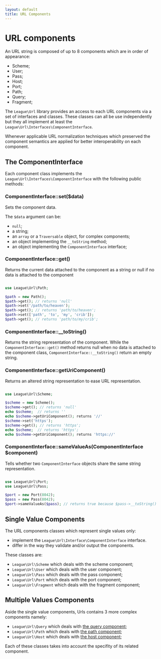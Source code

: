 ```yaml
---
layout: default
title: URL Components
---
```


# URL components

An URL string is composed of up to 8 components which are in order of appearance:

- Scheme;
- User;
- Pass;
- Host;
- Port;
- Path;
- Query;
- Fragment;

The `League\Url` library provides an access to each URL components via a set of interfaces and classes. These classes can all be use independently but they all implement at least the `League\Url\Interfaces\ComponentInterface`.

Whenever applicable URL normalization techniques which preserved the component semantics are applied for better interoperability on each component.

## The ComponentInterface

Each component class implements the `League\Url\Interfaces\ComponentInterface` with the following public methods:

### ComponentInterface::set($data)

Sets the component data.

The `$data` argument can be:

* `null`;
* a string;
* an `array` or a `Traversable` object, for complex components;
* an object implementing the `__toString` method;
* an object implementing the `ComponentInterface` interface;

### ComponentInterface::get()

Returns the current data attached to the component as a string or null if no data is attached to the component

~~~php

use League\Url\Path;

$path = new Path();
$path->get(); // returns 'null'
$path->set('/path/to/heaven');
$path->get(); // returns 'path/to/heaven';
$path->set(['path', 'to', 'my', 'crib']);
$path->get(); // returns 'path/to/my/crib';
~~~

### ComponentInterface::__toString()

Returns the string representation of the component. While the `ComponentInterface::get()` method returns null when no data is attached to the component class, `ComponentInterface::__toString()` return an empty string.

### ComponentInterface::getUriComponent()

Returns an altered string representation to ease URL representation.

~~~php

use League\Url\Scheme;

$scheme = new Scheme();
$scheme->get(); // returns 'null'
echo $scheme;  // returns ''
echo $scheme->getUriComponent(); returns '//'
$scheme->set('https');
$scheme->get(); // returns 'https';
echo $scheme;  // returns 'https';
echo $scheme->getUriComponent(); returns 'https://'
~~~

### ComponentInterface::sameValueAs(ComponentInterface $component)

Tells whether two `ComponentInterface` objects share the same string representation.

~~~php

use League\Url\Port;
use League\Url\Pass;

$port = new Port(8042);
$pass = new Pass(8042);
$port->sameValueAs($pass); // returns true because $pass->__toString() equals $port->__toString();
~~~

<h2 id="simple-components">Single Value Components</h2>

The URL components classes which represent single values only:

* implement the `League\Url\Interface\ComponentInterface` interface.
* differ in the way they validate and/or output the components.

These classes are:

* `League\Url\Scheme` which deals with the scheme component;
* `League\Url\User` which deals with the user component;
* `League\Url\Pass` which deals with the pass component;
* `League\Url\Port` which deals with the port component;
* `League\Url\Fragment` which deals with the fragment component;

<h2 id="complex-components">Multiple Values Components</h2>

Aside the single value components,  Urls contains 3 more complex components namely:

* `League\Url\Query` which deals with [the query component](/dev-master/query/);
* `League\Url\Path` which deals with [the path component](/dev-master/path/);
* `League\Url\Host` which deals with [the host component](/dev-master/host/);

Each of these classes takes into account the specifity of its related component.
